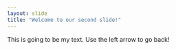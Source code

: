 ```yaml
---
layout: slide
title: "Welcome to our second slide!"
---
```

This is going to be my text.
Use the left arrow to go back!
